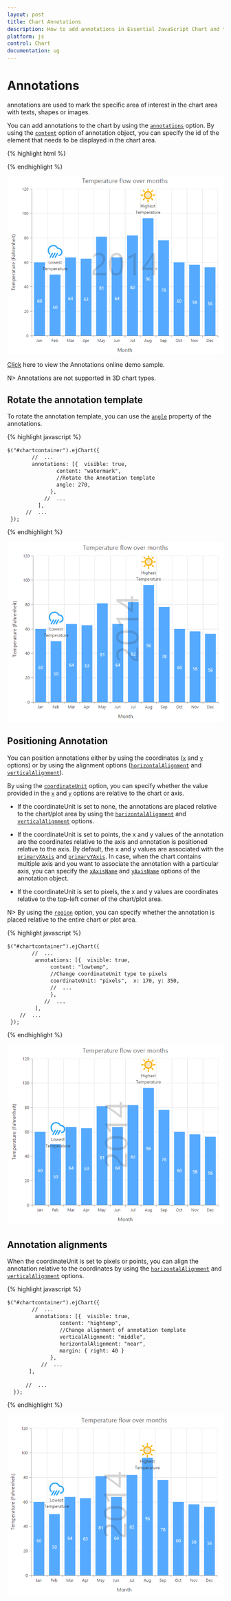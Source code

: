 ```yaml
---
layout: post
title: Chart Annotations 
description: How to add annotations in Essential JavaScript Chart and the different options available to customize its position. 
platform: js
control: Chart
documentation: ug
---
```


# Annotations

annotations are used to mark the specific area of interest in the chart area with texts, shapes or images. 

You can add annotations to the chart by using the [`annotations`](../api/ejchart#members:annotations) option. By using the [`content`](../api/ejchart#members:annotations-content) option of annotation object, you can specify the id of the element that needs to be displayed in the chart area.

{% highlight html %}

<body>
  <div id="chartcontainer"></div> 
              
  <div id= "watermark" style="font-size:100px; display:none">2014</div>
  <script>
   $("#chartcontainer").ejChart({

            //  ...
            annotations: [
                //Add Annotation content here
	              { visible: true, content: "watermark", opacity: 0.2, region: "series" }
                //  ...
           ],             
        //  ...
   });
  </script>
</body>


{% endhighlight %}


![](/js/Chart/Annotations_images/Annotations_img1.png)


[Click](http://js.syncfusion.com/demos/web/#!/azure/chart/chartcustomization/annotations) here to view the Annotations online demo sample.

N> Annotations are not supported in 3D chart types.

## Rotate the annotation template

To rotate the annotation template, you can use the [`angle`](../api/ejchart#members:annotations-angle) property of the annotations. 

{% highlight javascript %}


    $("#chartcontainer").ejChart({
            //  ...
            annotations: [{  visible: true, 
                    content: "watermark", 
                    //Rotate the Annotation template
                    angle: 270,
                  },
                //  ...
              ],             
          //  ...
     });


{% endhighlight %}


![](/js/Chart/Annotations_images/Annotations_img2.png)

## Positioning Annotation

You can position annotations either by using the coordinates ([`x`](../api/ejchart#members:annotations-x) and [`y`](../api/ejchart#members:annotations-y) options) or by using the alignment options ([`horizontalAlignment`](../api/ejchart#members:annotations-horizontalalignment) and [`verticalAlignment`](../api/ejchart#members:annotations-verticalalignment)).

By using the [`coordinateUnit`](../api/ejchart#members:annotations-coordinateunit) option, you can specify whether the value provided in the [`x`](../api/ejchart#members:annotations-x) and [`y`](../api/ejchart#members:annotations-y) options are relative to the chart or axis.

* If the coordinateUnit is set to none, the annotations are placed relative to the chart/plot area by using the [`horizontalAlignment`](../api/ejchart#members:annotations-horizontalalignment) and [`verticalAlignment`](../api/ejchart#members:annotations-verticalalignment) options.

* If the coordinateUnit is set to points, the x and y values of the annotation are the coordinates relative to the axis and annotation is positioned relative to the axis. By default, the x and y values are associated with the [`primaryXAxis`](../api/ejchart#members:annotations-primaryxaxis) and [`primaryYAxis`](../api/ejchart#members:annotations-primaryyaxis). In case, when the chart contains multiple axis and you want to associate the annotation with a particular axis, you can specify the [`xAxisName`](../api/ejchart#members:annotations-xaxisname) and [`yAxisName`](../api/ejchart#members:annotations-yaxisname) options of the annotation object.

* If the coordinateUnit is set to pixels, the x and y values are coordinates relative to the top-left corner of the chart/plot area.   

N> By using the [`region`](../api/ejchart#members:annotations-region) option, you can specify whether the annotation is placed relative to the entire chart or plot area.

{% highlight javascript %}


    $("#chartcontainer").ejChart({
            //  ...
             annotations: [{  visible: true, 
                  content: "lowtemp", 
                  //Change coordinateUnit type to pixels
                  coordinateUnit: "pixels",  x: 170, y: 350,   
                  //  ...
                  },
                //  ...
             ],  
        //  ...
     });


{% endhighlight %}


![](/js/Chart/Annotations_images/Annotations_img3.png)


## Annotation alignments

When the coordinateUnit is set to pixels or points, you can align the annotation relative to the coordinates by using the [`horizontalAlignment`](../api/ejchart#members:annotations-horizontalalignment) and [`verticalAlignment`](../api/ejchart#members:annotations-verticalalignment) options. 

{% highlight javascript %}


    $("#chartcontainer").ejChart({
            //  ...
             annotations: [{  visible: true, 
                     content: "hightemp", 
                     //Change alignment of annotation template
                     verticalAlignment: "middle",
                     horizontalAlignment: "near",
                     margin: { right: 40 }                          
                  },                                
               //  ...
           ],             

          //  ...
      });


{% endhighlight %}


![](/js/Chart/Annotations_images/Annotations_img4.png)
